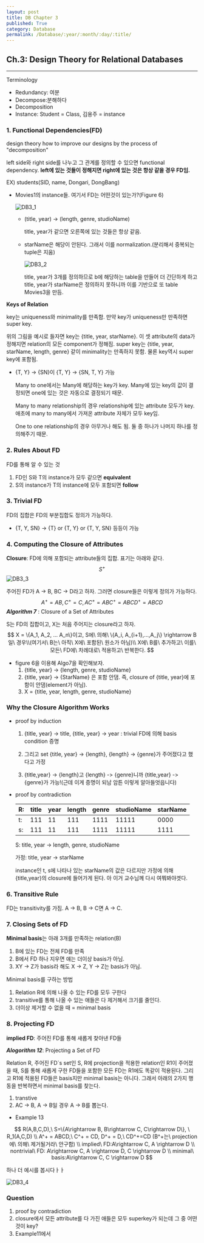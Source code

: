 ```yaml
---
layout: post
title: DB Chapter 3
published: True
category: Database
permalink: /Database/:year/:month/:day/:title/
---
```


## Ch.3: Design Theory for Relational Databases

------------

Terminology

- Redundancy: 여분
- Decompose:분해하다
- Decomposition
- Instance: Student = Class, 김용주 = instance

### 1. Functional Dependencies(FD)

design theory how to improve our designs by the process of "decomposition"

left side와 right side를 나누고 그 관계를 정의할 수 있으면 functional dependency. **left에 있는 것들이 정해지면 right에 있는 것은 항상 같을 경우 FD임.**

EX) students(SID, name, Dongari, DongBang)

- Movies1의 instance들. 여기서 FD는 어떤것이 있는가?(Figure 6)

  ![DB3_1](https://user-images.githubusercontent.com/43085342/55730622-93cd4700-5a53-11e9-9ee8-0478c804720b.PNG)

  - (title, year) → (length, genre, studioName)

    title, year가 같으면 오른쪽에 있는 것들은 항상 같음.

  - starName은 해당이 안된다. 그래서 이를 normalization.(분리해서 중복되는 tuple은 지움)

    ![DB3_2](https://user-images.githubusercontent.com/43085342/55730676-b1021580-5a53-11e9-9ff0-5f20f531bd59.PNG)

    title, year가 3개를 정의하므로 b에 해당하는 table을 만들어 더 간단하게 하고 title, year가 starName은 정의하지 못하니까 이를 기반으로 또 table Movies3을 만듬.



**Keys of Relation**

key는 uniqueness와 minimality를 만족함. 만약 key가 uniqueness만 만족하면 super key.

위의 그림을 예시로 들자면 key는 {title, year, starName}. 이 셋 attribute의 data가 정해지면 relation의 모든 component가 정해짐. super key는 {title, year, starName, length, genre} 같이 minimality는 만족하지 못함. 물론 key역시 super key에 포함됨.

- {T, Y} → {SN}이 {T, Y} → {SN, T, Y} 가능

  Many to one에서는 Many에 해당하는 key가 key. Many에 있는 key의 값이 결정되면 one에 있는 것은 자동으로 결정되기 때문.

  Many to many relationship의 경우 relationship에 있는 attribute 모두가 key. 애초에 many to many에서 가져온 attribute 자체가 모두 key임.

  One to one relationship의 경우 아무거나 해도 됨. 둘 중 하나가 나머지 하나를 정의해주기 때문.



### 2. Rules About FD

FD를 통해 알 수 있는 것

1. FD인 S와 T의 instance가 모두 같으면 **equivalent**
2. S의 instance가 T의 instance에 모두 포함되면 **follow**

### 3. Trivial FD

FD의 집합은 FD의 부분집합도 정의가 가능하다.

* {T, Y, SN} → {T} or {T, Y} or {T, Y, SN} 등등이 가능

### 4. Computing the Closure of Attributes

**Closure**: FD에 의해 포함되는 attribute들의 집합. 표기는 아래와 같다.
$$
S^+
$$
![DB3_3](https://user-images.githubusercontent.com/43085342/55730715-cd05b700-5a53-11e9-9b42-33f60e618936.PNG)

주어진 FD가 A → B, BC → D라고 하자. 그러면 closure들은 이렇게 정의가 가능하다.
$$
A^+ = AB, C^+ = C ,
AC^+ = ABC^+ = ABCD^+ = ABCD
$$
***Algorithm 7*** : Closure of a Set of Attributes

S는 FD의 집합이고, X는 처음 주어지는 closure라고 하자.
$$
X = \{A_1, A_2, ... A_n\}이고, S에\ 의해\ \{A_i, A_{i+1},...,A_j\} \rightarrow B일\ 경우\\(여기서\ B는\ 아직\ X에\ 포함된\ 원소가 아님)\\ X에\ B를\ 추가하고\ 이를\ 모든\ FD에\ 차례대로\ 적용하고\ 반복한다.
$$

* figure 6을 이용해 Algo7을 확인해보자.
  1. {title, year} -> {length, genre, studioName}
  2. {title, year} -> {StarName} 은 포함 안댐. 즉, closure of {title, year}에 포함이 안댐(element가 아님).
  3. X = {title, year, length, genre, studioName}

### Why the Closure Algorithm Works

* proof by induction

  1. {title, year} -> title, {title, year} -> year : trivial FD에 의해 basis condition 증명

  2. 그리고 set {title, year} -> {length}, {length} -> {genre}가 주어졌다고 했다고 가정

  3. {title,year} -> {length}고 {length} -> {genre}니까 {title,year} -> {genre}가 가능!(근데 이게 증명이 되남 암튼 이렇게 알아들엇읍니다)

* proof by contradiction

  | R:   | title | year | length | genre | studioName | starName |
  | ---- | ----- | ---- | ------ | ----- | ---------- | -------- |
  | t:   | 111   | 11   | 111    | 1111  | 11111      | 0000     |
  | s:   | 111   | 11   | 111    | 1111  | 11111      | 1111     |

  S: title, year -> length, genre, studioName

  가정: title, year -> starName

  instance인 t, s에 나타나 있는 starName의 값은 다르지만 가정에 의해 {title,year}의 closure에 들어가게 된다. 아 이거 교수님께 다시 여쭤봐야겟다.

### 6. Transitive Rule

FD는 transitivity를 가짐. A -> B, B -> C면 A -> C.

### 7. Closing Sets of FD

**Minimal basis**는 아래 3개를 만족하는 relation(B)

1. B에 있는 FD는 전체 FD를 만족
2. B에서 FD 하나 지우면 얘는 더이상 basis가 아님.
3. XY -> Z가 basis라 해도 X -> Z, Y -> Z는 basis가 아님.

Minimal basis를 구하는 방법

1. Relation R에 의해 나올 수 있는 FD를 모두 구한다
2. transitive를 통해 나올 수 있는 애들은 다 제거해서 크기를 줄인다.
3. 더이상 제거할 수 없을 때 = minimal basis

### 8. Projecting FD

**implied FD**: 주어진 FD를 통해 새롭게 찾아낸 FD들

***Alogorithm 12***: Projecting a Set of FD

Relation R, 주어진 FD`s set인 S, R에 projection을 적용한 relation인 R1이 주어졌을 때, S를 통해 새롭게 구한 FD들을 포함한 모든 FD는 R1에도 똑같이 적용된다. 그리고 R1에 적용된 FD들은 basis지만 minimal basis는 아니다. 그래서 아래의 2가지 행동을 반복하면서 minimal basis를 찾는다.

1.  transtive
2.  AC -> B, A -> B일 경우 A -> B를 뽑는다.

* Example 13

$$
R(A,B,C,D),\ S=\{A\rightarrow B, B\rightarrow C, C\rightarrow D\}, \ R_1(A,C,D) \\
A^+ = ABCD,\ C^+ = CD, D^+ = D,\ CD^+=CD (B^+는\ projection에\ 의해\ 제거될거라\ 안구함) \\
implied\ FD:A\rightarrow C, A \rightarrow D \\
nontrivial\ FD: A\rightarrow C, A \rightarrow D, C \rightarrow D \\
minimal\ basis:A\rightarrow C, C \rightarrow D
$$

하나 더 예시를 봅시다ㅏㅏ

![DB3_4](https://user-images.githubusercontent.com/43085342/55815580-8d120300-5b2b-11e9-9ab6-541c25fa2e3f.PNG)

### Question

1. proof by contradiction
2. closure에서 모든 attribute를 다 가진 애들은 모두 superkey가 되는데 그 중 어떤 것이 key?
3. Example11에서 

